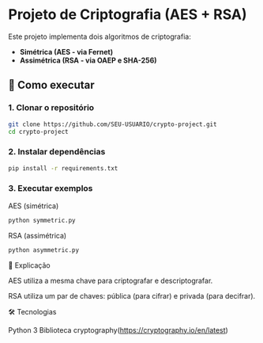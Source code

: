 # Projeto de Criptografia (AES + RSA)

Este projeto implementa dois algoritmos de criptografia:

- **Simétrica (AES - via Fernet)**
- **Assimétrica (RSA - via OAEP e SHA-256)**

## 🚀 Como executar

### 1. Clonar o repositório
```bash
git clone https://github.com/SEU-USUARIO/crypto-project.git
cd crypto-project
```

### 2. Instalar dependências
```bash
pip install -r requirements.txt
```

### 3. Executar exemplos

AES (simétrica)
```bash
python symmetric.py
```
RSA (assimétrica)
```bash
python asymmetric.py
```

📖 Explicação

AES utiliza a mesma chave para criptografar e descriptografar.

RSA utiliza um par de chaves: pública (para cifrar) e privada (para decifrar).

🛠 Tecnologias

Python 3
Biblioteca cryptography(https://cryptography.io/en/latest)
